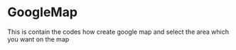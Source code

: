 # GoogleMap
This is contain the codes how create google map and select the area which you want on the map 
